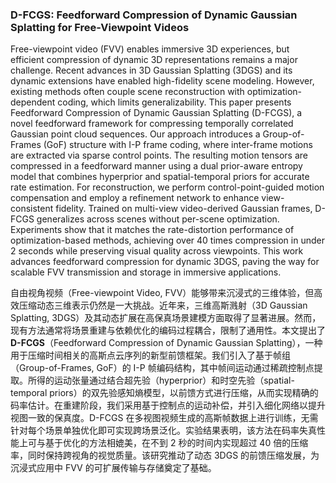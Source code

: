 ### D-FCGS: Feedforward Compression of Dynamic Gaussian Splatting for Free-Viewpoint Videos

Free-viewpoint video (FVV) enables immersive 3D experiences, but efficient compression of dynamic 3D representations remains a major challenge. Recent advances in 3D Gaussian Splatting (3DGS) and its dynamic extensions have enabled high-fidelity scene modeling. However, existing methods often couple scene reconstruction with optimization-dependent coding, which limits generalizability. This paper presents Feedforward Compression of Dynamic Gaussian Splatting (D-FCGS), a novel feedforward framework for compressing temporally correlated Gaussian point cloud sequences. Our approach introduces a Group-of-Frames (GoF) structure with I-P frame coding, where inter-frame motions are extracted via sparse control points. The resulting motion tensors are compressed in a feedforward manner using a dual prior-aware entropy model that combines hyperprior and spatial-temporal priors for accurate rate estimation. For reconstruction, we perform control-point-guided motion compensation and employ a refinement network to enhance view-consistent fidelity. Trained on multi-view video-derived Gaussian frames, D-FCGS generalizes across scenes without per-scene optimization. Experiments show that it matches the rate-distortion performance of optimization-based methods, achieving over 40 times compression in under 2 seconds while preserving visual quality across viewpoints. This work advances feedforward compression for dynamic 3DGS, paving the way for scalable FVV transmission and storage in immersive applications.

自由视角视频（Free-viewpoint Video, FVV）能够带来沉浸式的三维体验，但高效压缩动态三维表示仍然是一大挑战。近年来，三维高斯溅射（3D Gaussian Splatting, 3DGS）及其动态扩展在高保真场景建模方面取得了显著进展。然而，现有方法通常将场景重建与依赖优化的编码过程耦合，限制了通用性。本文提出了 **D-FCGS**（Feedforward Compression of Dynamic Gaussian Splatting），一种用于压缩时间相关的高斯点云序列的新型前馈框架。我们引入了基于帧组（Group-of-Frames, GoF）的 I-P 帧编码结构，其中帧间运动通过稀疏控制点提取。所得的运动张量通过结合超先验（hyperprior）和时空先验（spatial-temporal priors）的双先验感知熵模型，以前馈方式进行压缩，从而实现精确的码率估计。在重建阶段，我们采用基于控制点的运动补偿，并引入细化网络以提升视图一致的保真度。D-FCGS 在多视图视频生成的高斯帧数据上进行训练，无需针对每个场景单独优化即可实现跨场景泛化。实验结果表明，该方法在码率失真性能上可与基于优化的方法相媲美，在不到 2 秒的时间内实现超过 40 倍的压缩率，同时保持跨视角的视觉质量。该研究推动了动态 3DGS 的前馈压缩发展，为沉浸式应用中 FVV 的可扩展传输与存储奠定了基础。
